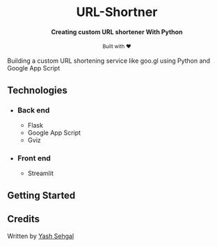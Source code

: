 <h1 align="center">
  URL-Shortner
</h1>

<h4 align="center">Creating custom URL shortener With Python</h4>
<div align="center">
  <sub>Built with ❤︎</sub>
</div>

</br>
Building a custom URL shortening service like goo.gl using Python and Google App Script


## Technologies

- ### Back end
  - Flask
  - Google App Script
  - Gviz
  
- ### Front end
  - Streamlit

## Getting Started



## Credits

Written by [Yash Sehgal](https://yashsehgal.tech/) 
